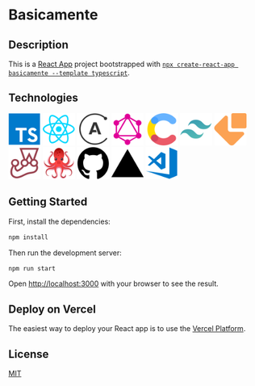 # Basicamente

## Description

This is a [React App](https://reactjs.org/) project bootstrapped with [`npx create-react-app basicamente --template typescript`](https://create-react-app.dev/docs/adding-typescript/).

## Technologies

[<img src="https://github.com/WallQ/Basicamente/blob/master/docs/tech/TypeScript.png?raw=true" alt="TypeScript" width="64" height="64" />](https://www.typescriptlang.org/)
[<img src="https://github.com/WallQ/Basicamente/blob/master/docs/tech/React.png?raw=true" alt="React" width="64" height="64" />](https://reactjs.org/)
[<img src="https://github.com/WallQ/Basicamente/blob/master/docs/tech/Apollo.png?raw=true" alt="Apollo" width="64" height="64" />](https://www.apollographql.com/)
[<img src="https://github.com/WallQ/Basicamente/blob/master/docs/tech/GraphQL.png?raw=true" alt="GraphQL" width="64" height="64" />](https://graphql.org/)
[<img src="https://github.com/WallQ/Basicamente/blob/master/docs/tech/Contentful.png?raw=true" alt="Contentful" width="64" height="64" />](https://www.contentful.com/)
[<img src="https://github.com/WallQ/Basicamente/blob/master/docs/tech/TailwindCSS.png?raw=true" alt="Tailwind CSS" width="64" height="64" />](https://tailwindcss.com/)
[<img src="https://github.com/WallQ/Basicamente/blob/master/docs/tech/EmailJS.png?raw=true" alt="EmailJS" width="64" height="64" />](https://www.emailjs.com/)
[<img src="https://github.com/WallQ/Basicamente/blob/master/docs/tech/Jest.png?raw=true" alt="Jest" width="64" height="64" />](https://jestjs.io/)
[<img src="https://github.com/WallQ/Basicamente/blob/master/docs/tech/ReactTestingLibrary.png?raw=true" alt="React Testing Library" width="64" height="64" />](https://testing-library.com/)
[<img src="https://github.com/WallQ/Basicamente/blob/master/docs/tech/GitHub.png?raw=true" alt="GitHub" width="64" height="64" />](https://github.com/)
[<img src="https://github.com/WallQ/Basicamente/blob/master/docs/tech/Vercel.png?raw=true" alt="Vercel" width="64" height="64" />](https://vercel.com/)
[<img src="https://github.com/WallQ/Basicamente/blob/master/docs/tech/VisualStudioCode.png?raw=true" alt="Visual Studio Code" width="64" height="64" />](https://code.visualstudio.com/)

## Getting Started

First, install the dependencies:

```bash
npm install
```

Then run the development server:
```bash
npm run start
```

Open [http://localhost:3000](http://localhost:3000) with your browser to see the result.

## Deploy on Vercel

The easiest way to deploy your React app is to use the [Vercel Platform](https://vercel.com/).

## License

[MIT](https://github.com/WallQ/Basicamente/blob/master/LICENSE)
